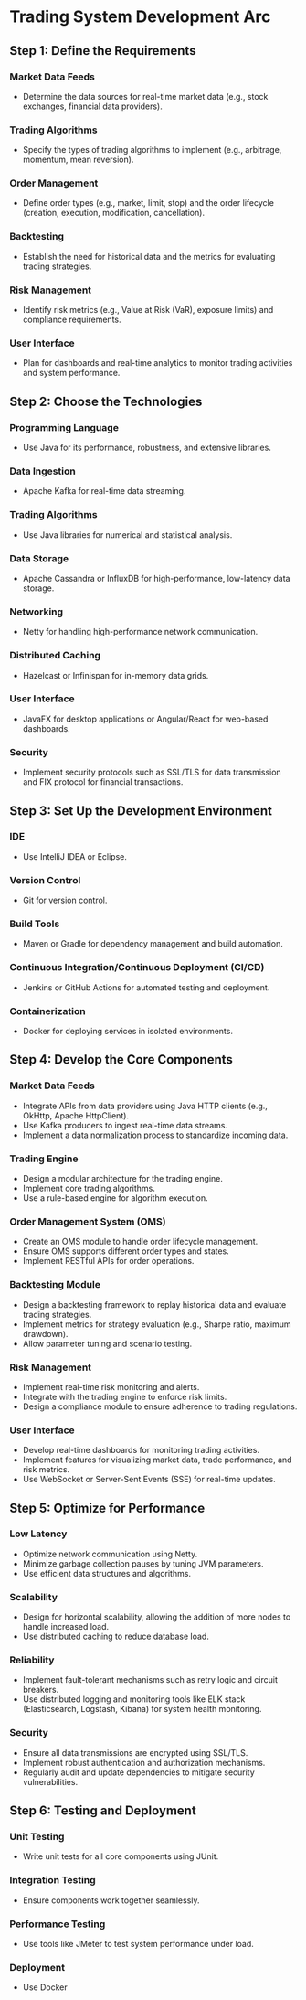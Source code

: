 # Trading System Development Arc

## Step 1: Define the Requirements

### Market Data Feeds
- Determine the data sources for real-time market data (e.g., stock exchanges, financial data providers).

### Trading Algorithms
- Specify the types of trading algorithms to implement (e.g., arbitrage, momentum, mean reversion).

### Order Management
- Define order types (e.g., market, limit, stop) and the order lifecycle (creation, execution, modification, cancellation).

### Backtesting
- Establish the need for historical data and the metrics for evaluating trading strategies.

### Risk Management
- Identify risk metrics (e.g., Value at Risk (VaR), exposure limits) and compliance requirements.

### User Interface
- Plan for dashboards and real-time analytics to monitor trading activities and system performance.

## Step 2: Choose the Technologies

### Programming Language
- Use Java for its performance, robustness, and extensive libraries.

### Data Ingestion
- Apache Kafka for real-time data streaming.

### Trading Algorithms
- Use Java libraries for numerical and statistical analysis.

### Data Storage
- Apache Cassandra or InfluxDB for high-performance, low-latency data storage.

### Networking
- Netty for handling high-performance network communication.

### Distributed Caching
- Hazelcast or Infinispan for in-memory data grids.

### User Interface
- JavaFX for desktop applications or Angular/React for web-based dashboards.

### Security
- Implement security protocols such as SSL/TLS for data transmission and FIX protocol for financial transactions.

## Step 3: Set Up the Development Environment

### IDE
- Use IntelliJ IDEA or Eclipse.

### Version Control
- Git for version control.

### Build Tools
- Maven or Gradle for dependency management and build automation.

### Continuous Integration/Continuous Deployment (CI/CD)
- Jenkins or GitHub Actions for automated testing and deployment.

### Containerization
- Docker for deploying services in isolated environments.

## Step 4: Develop the Core Components

### Market Data Feeds
- Integrate APIs from data providers using Java HTTP clients (e.g., OkHttp, Apache HttpClient).
- Use Kafka producers to ingest real-time data streams.
- Implement a data normalization process to standardize incoming data.

### Trading Engine
- Design a modular architecture for the trading engine.
- Implement core trading algorithms.
- Use a rule-based engine for algorithm execution.

### Order Management System (OMS)
- Create an OMS module to handle order lifecycle management.
- Ensure OMS supports different order types and states.
- Implement RESTful APIs for order operations.

### Backtesting Module
- Design a backtesting framework to replay historical data and evaluate trading strategies.
- Implement metrics for strategy evaluation (e.g., Sharpe ratio, maximum drawdown).
- Allow parameter tuning and scenario testing.

### Risk Management
- Implement real-time risk monitoring and alerts.
- Integrate with the trading engine to enforce risk limits.
- Design a compliance module to ensure adherence to trading regulations.

### User Interface
- Develop real-time dashboards for monitoring trading activities.
- Implement features for visualizing market data, trade performance, and risk metrics.
- Use WebSocket or Server-Sent Events (SSE) for real-time updates.

## Step 5: Optimize for Performance

### Low Latency
- Optimize network communication using Netty.
- Minimize garbage collection pauses by tuning JVM parameters.
- Use efficient data structures and algorithms.

### Scalability
- Design for horizontal scalability, allowing the addition of more nodes to handle increased load.
- Use distributed caching to reduce database load.

### Reliability
- Implement fault-tolerant mechanisms such as retry logic and circuit breakers.
- Use distributed logging and monitoring tools like ELK stack (Elasticsearch, Logstash, Kibana) for system health monitoring.

### Security
- Ensure all data transmissions are encrypted using SSL/TLS.
- Implement robust authentication and authorization mechanisms.
- Regularly audit and update dependencies to mitigate security vulnerabilities.

## Step 6: Testing and Deployment

### Unit Testing
- Write unit tests for all core components using JUnit.

### Integration Testing
- Ensure components work together seamlessly.

### Performance Testing
- Use tools like JMeter to test system performance under load.

### Deployment
- Use Docker

